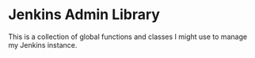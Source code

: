 # Jenkins Admin Library

This is a collection of global functions and classes I might use to manage my Jenkins instance.
